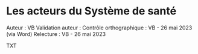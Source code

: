 # Les acteurs du Système de santé

Auteur : VB
Validation auteur : 
Contrôle orthographique : VB - 26 mai 2023 (via Word)
Relecture : VB - 26 mai 2023

TXT
